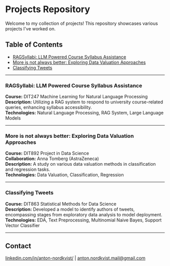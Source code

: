 # Projects Repository

Welcome to my collection of projects! This repository showcases various projects I've worked on.

## Table of Contents
- [RAGSyllabi: LLM Powered Course Syllabus Assistance](#ragsyllabi)
- [More is not always better: Exploring Data Valuation Approaches](#data-valuation)
- [Classifying Tweets](#tweet-classification)

---

### RAGSyllabi: LLM Powered Course Syllabus Assistance
**Course:** DIT247 Machine Learning for Natural Language Processing  
**Description:** Utilizing a RAG system to respond to university course-related queries, enhancing syllabus accessibility.  
**Technologies:** Natural Language Processing, RAG System, Large Language Models

---

### More is not always better: Exploring Data Valuation Approaches
**Course:** DIT892 Project in Data Science  
**Collaboration:** Anna Tomberg (AstraZeneca)  
**Description:** A study on various data valuation methods in classification and regression tasks.  
**Technologies:** Data Valuation, Classification, Regression   

---

### Classifying Tweets
**Course:** DIT863 Statistical Methods for Data Science  
**Description:** Developed a model to identify authors of tweets, encompassing stages from exploratory data analysis to model deployment.  
**Technologies:** EDA, Text Preprocessing, Multinomial Naive Bayes, Support Vector Classifier   

---

## Contact  
[linkedin.com/in/anton-nordkvist/](#) | [anton.nordkvist.mail@gmail.com](#)
